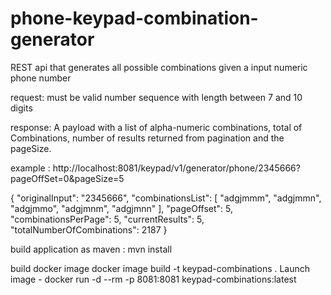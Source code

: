 # phone-keypad-combination-generator
REST api that generates all possible combinations given a input numeric phone number

request: must be valid number sequence with length between 7 and 10 digits

response: A payload with a list of alpha-numeric combinations, total of Combinations, number of results returned from pagination and the pageSize.

example : http://localhost:8081/keypad/v1/generator/phone/2345666?pageOffSet=0&pageSize=5

{
  "originalInput": "2345666",
  "combinationsList": [
    "adgjmmm",
    "adgjmmn",
    "adgjmmo",
    "adgjmnm",
    "adgjmnn"
  ],
  "pageOffset": 5,
  "combinationsPerPage": 5,
  "currentResults": 5,
  "totalNumberOfCombinations": 2187
}

build application as maven : mvn install

build docker image
docker image build -t keypad-combinations .
Launch image - docker run -d --rm -p 8081:8081 keypad-combinations:latest
